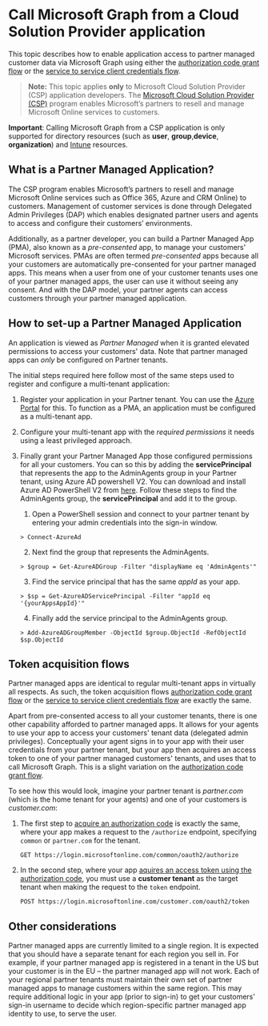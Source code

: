 # Call Microsoft Graph from a Cloud Solution Provider application

This topic describes how to enable application access to partner managed customer data via Microsoft Graph using either the <a href="https://docs.microsoft.com/en-us/azure/active-directory/develop/active-directory-protocols-oauth-code" target="_newtab">authorization code grant flow</a> or the <a href="https://docs.microsoft.com/en-us/azure/active-directory/develop/active-directory-protocols-oauth-service-to-service" target="_newtab">service to service client credentials flow</a>. 

> **Note:** This topic applies **only** to Microsoft Cloud Solution Provider (CSP) application developers. The <a href="https://partner.microsoft.com/en-US/cloud-solution-provider" target="_newtab">Microsoft Cloud Solution Provider (CSP)</a> program enables Microsoft’s partners to resell and manage Microsoft Online services to customers. 

**Important**: Calling Microsoft Graph from a CSP application is only supported for directory resources (such as **user**, **group**,**device**, **organization**) and [Intune](..\beta\resources\intune_graph_overview) resources.

## What is a Partner Managed Application?
The CSP program enables Microsoft’s partners to resell and manage Microsoft Online services such as Office 365, Azure and CRM Online) to customers. Management of customer services is done through Delegated Admin Privileges (DAP) which enables designated partner users and agents to access and configure their customers’ environments.

Additionally, as a partner developer, you can build a Partner Managed App (PMA), also known as a *pre-consented* app, to manage your customers' Microsoft services. PMAs are often termed *pre-consented* apps because all your customers are automatically pre-consented for your partner managed apps. This means when a user from one of your customer tenants uses one of your partner managed apps, the user can use it without seeing any consent. And with the DAP model, your partner agents can access customers through your partner managed application.

## How to set-up a Partner Managed Application
An application is viewed as *Partner Managed* when it is granted elevated permissions to access your customers' data. Note that partner managed apps can *only* be configured on Partner tenants.

The initial steps required here follow most of the same steps used to register and configure a multi-tenant application:

1. Register your application in your Partner tenant. You can use the <a href="https://portal.azure.com" target="_newtab">Azure Portal</a> for this. To function as a PMA, an application must be configured as a multi-tenant app.

2. Configure your multi-tenant app with the *required permissions* it needs using a least privileged approach.

3. Finally grant your Partner Managed App those configured permissions for all your customers. You can so this by adding the **servicePrincipal** that represents the app to the AdminAgents group in your Partner tenant, using Azure AD powershell V2. You can download and install Azure AD PowerShell V2 from <a href="https://www.powershellgallery.com/packages/AzureAD" target="_newtab">here</a>.  Follow these steps to find the AdminAgents group, the **servicePrincipal** and add it to the group.

    1. Open a PowerShell session and connect to your partner tenant by entering your admin credentials into the sign-in window.
    ```code
    > Connect-AzureAd
    ```
    2. Next find the group that represents the AdminAgents. 
    ```code
    > $group = Get-AzureADGroup -Filter "displayName eq 'AdminAgents'"  
    ```
    3. Find the service principal that has the same *appId* as your app.
    ```code
    > $sp = Get-AzureADServicePrincipal -Filter "appId eq '{yourAppsAppId}'"
    ```
    4. Finally add the service principal to the AdminAgents group.
    ```code
    > Add-AzureADGroupMember -ObjectId $group.ObjectId -RefObjectId $sp.ObjectId
    ```

## Token acquisition flows
Partner managed apps are identical to regular multi-tenant apps in virtually all respects. As such, the token acquisition flows <a href="https://docs.microsoft.com/en-us/azure/active-directory/develop/active-directory-protocols-oauth-code" target="_newtab">authorization code grant flow</a> or the <a href="https://docs.microsoft.com/en-us/azure/active-directory/develop/active-directory-protocols-oauth-service-to-service" target="_newtab">service to service client credentials flow</a> are exactly the same.

Apart from pre-consented access to all your customer tenants, there is one other capability afforded to partner managed apps. It allows for your agents to use your app to access your customers' tenant data (delegated admin privileges). Conceptually your agent signs in to your app with their user credentials from your partner tenant, but your app then acquires an access token to one of your partner managed customers' tenants, and uses that to call Microsoft Graph. This is a slight variation on the <a href="https://docs.microsoft.com/en-us/azure/active-directory/develop/active-directory-protocols-oauth-code" target="_newtab">authorization code grant flow</a>. 

To see how this would look, imagine your partner tenant is *partner.com* (which is the home tenant for your agents) and one of your customers is *customer.com*:

1. The first step to <a href="https://docs.microsoft.com/en-us/azure/active-directory/develop/active-directory-protocols-oauth-code#request-an-authorization-code" target="_newtab">acquire an authorization code</a> is exactly the same, where your app makes a request to the ```/authorize``` endpoint, specifying ```common``` or ```partner.com``` for the tenant.

   ```code
   GET https://login.microsoftonline.com/common/oauth2/authorize
   ```

2. In the second step, where your app <a href="https://docs.microsoft.com/en-us/azure/active-directory/develop/active-directory-protocols-oauth-code#use-the-authorization-code-to-request-an-access-token" target="_newtab">aquires an access token using the authorization code</a>, you must use a **customer tenant** as the target tenant when making the request to the ```token``` endpoint.

   ```code
   POST https://login.microsoftonline.com/customer.com/oauth2/token
   ```

## Other considerations
Partner managed apps are currently limited to a single region.  It is expected that you should have a separate tenant for each region you sell in.  For example, if your partner managed app is registered in a tenant in the US but your customer is in the EU – the partner managed app will not work.  Each of your regional partner tenants must maintain their own set of partner managed apps to manage customers within the same region. This may require additional logic in your app (prior to sign-in) to get your customers' sign-in username to decide which region-specific partner managed app identity to use, to serve the user.